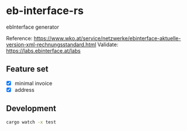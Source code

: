 # eb-interface-rs

ebInterface generator

Reference: https://www.wko.at/service/netzwerke/ebinterface-aktuelle-version-xml-rechnungsstandard.html
Validate: https://labs.ebinterface.at/labs

## Feature set

- [x] minimal invoice
- [x] address

## Development

```sh
cargo watch -x test
```
